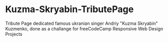 # Kuzma-Skryabin-TributePage
Tribute Page dedicated famous ukranian singer Andriy "Kuzma Skryabin" Kuzmenko, done as a challange for freeCodeCamp Responsive Web Design Projects
